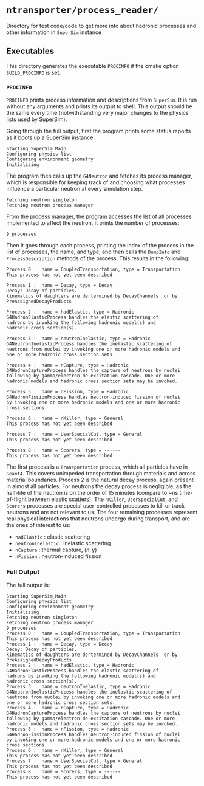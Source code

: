 # `ntransporter/process_reader/`

Directory for test code/code to get more info about hadronic processes and other information in `SuperSim` instance


## Executables

This directory generates the executable `PROCINFO` if the cmake option `BUILD_PROCINFO` is set.

### `PROCINFO`

`PROCINFO` prints process information and descriptions from `SuperSim`. It is run without any arguments and prints its output to shell. This output should be the same every time (notwithstanding very major changes to the physics lists used by SuperSim). 


Going through the full output, first the program prints some status reports as it boots up a SuperSim instance: 

```
Starting SuperSim_Main
Configuring physics list
Configuring environment geometry
Initializing
```

The program then calls up the `G4Neutron` and fetches its process manager, which is responsible for keeping track of and choosing what processes influence a particular neutron at every simulation step.

```
Fetching neutron singleton
Fetching neutron process manager
```


From the process manager, the program accesses the list of all processes implemented to affect the neutron. It prints the number of processes:

```
9 processes
```

Then it goes through each process, printing the index of the process in the list of processes, the name, and type, and then calls the `DumpInfo` and `ProcessDescription` methods of the process. This results in the following:

```
Process 0 :  name = CoupledTransportation, type = Transportation
This process has not yet been described
```
```
Process 1 :  name = Decay, type = Decay
Decay: Decay of particles. 
kinematics of daughters are dertermined by DecayChannels  or by PreAssignedDecayProducts
```
```
Process 2 :  name = hadElastic, type = Hadronic
G4HadronElasticProcess handles the elastic scattering of 
hadrons by invoking the following hadronic model(s) and 
hadronic cross section(s).
```
```
Process 3 :  name = neutronInelastic, type = Hadronic
G4NeutronInelasticProcess handles the inelastic scattering of
neutrons from nuclei by invoking one or more hadronic models and
one or more hadronic cross section sets.
```
```
Process 4 :  name = nCapture, type = Hadronic
G4HadronCaptureProcess handles the capture of neutrons by nuclei
following by gamma/electron de-excitation cascade. One or more
hadronic models and hadronic cross section sets may be invoked.
```
```
Process 5 :  name = nFission, type = Hadronic
G4HadronFissionProcess handles neutron-induced fission of nuclei
by invoking one or more hadronic models and one or more hadronic
cross sections.
```
```
Process 6 :  name = nKiller, type = General
This process has not yet been described
```
```
Process 7 :  name = UserSpecialCut, type = General
This process has not yet been described
```
```
Process 8 :  name = Scorers, type = ------
This process has not yet been described
```

The first process is a `Transportation` process, which all particles have in `Geant4`. This covers unimpeded transportation through materials and across material boundaries. Process 2 is the natural decay process, again present in almost all particles. For neutrons the decay process is negligible, as the half-life of the neutron is on the order of 15 minutes (compare to ~ns time-of-flight between elastic scatters). The `nKiller`, `UserSpecialCut`, and `Scorers` processes are special user-controlled processes to kill or track neutrons and are not relevant to us. The four remaining processes represent real physical interactions that neutrons undergo during transport, and are the ones of interest to us:

- `hadElastic` : elastic scattering
- `neutronInelastic` : inelastic scattering
- `nCapture` : thermal capture, $(n,\gamma)$
- `nFission` : neutron-induced fission


### Full Output





The full output is:


```
Starting SuperSim_Main
Configuring physics list
Configuring environment geometry
Initializing
Fetching neutron singleton
Fetching neutron process manager
9 processes
Process 0 :  name = CoupledTransportation, type = Transportation
This process has not yet been described
Process 1 :  name = Decay, type = Decay
Decay: Decay of particles. 
kinematics of daughters are dertermined by DecayChannels  or by PreAssignedDecayProducts
Process 2 :  name = hadElastic, type = Hadronic
G4HadronElasticProcess handles the elastic scattering of 
hadrons by invoking the following hadronic model(s) and 
hadronic cross section(s).
Process 3 :  name = neutronInelastic, type = Hadronic
G4NeutronInelasticProcess handles the inelastic scattering of
neutrons from nuclei by invoking one or more hadronic models and
one or more hadronic cross section sets.
Process 4 :  name = nCapture, type = Hadronic
G4HadronCaptureProcess handles the capture of neutrons by nuclei
following by gamma/electron de-excitation cascade. One or more
hadronic models and hadronic cross section sets may be invoked.
Process 5 :  name = nFission, type = Hadronic
G4HadronFissionProcess handles neutron-induced fission of nuclei
by invoking one or more hadronic models and one or more hadronic
cross sections.
Process 6 :  name = nKiller, type = General
This process has not yet been described
Process 7 :  name = UserSpecialCut, type = General
This process has not yet been described
Process 8 :  name = Scorers, type = ------
This process has not yet been described
```